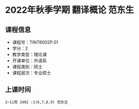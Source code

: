 # 2022年秋季学期 翻译概论 范东生






## 课程信息

- 课程号：TINT6002P.01
- 学分：2
- 教学类型：理论课
- 开课单位：外语系
- 课程类别：硕士
- 课程层次：专业硕士

## 上课时间

```
2~11周 2402 :1(6,7,8,9) 范东生
```

